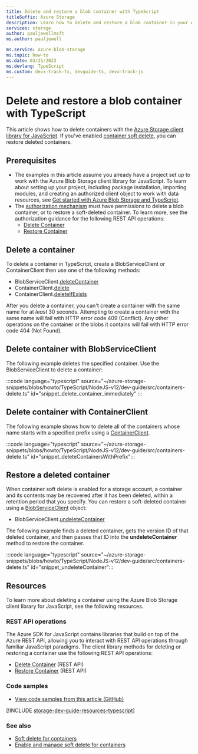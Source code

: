 ```yaml
---
title: Delete and restore a blob container with TypeScript
titleSuffix: Azure Storage 
description: Learn how to delete and restore a blob container in your Azure Storage account using the JavaScript client library using TypeScript.
services: storage
author: pauljewellmsft
ms.author: pauljewell

ms.service: azure-blob-storage
ms.topic: how-to
ms.date: 03/21/2023
ms.devlang: TypeScript
ms.custom: devx-track-ts, devguide-ts, devx-track-js
---
```


# Delete and restore a blob container with TypeScript

This article shows how to delete containers with the [Azure Storage client library for JavaScript](https://www.npmjs.com/package/@azure/storage-blob).  If you've enabled [container soft delete](soft-delete-container-overview.md), you can restore deleted containers.

## Prerequisites

- The examples in this article assume you already have a project set up to work with the Azure Blob Storage client library for JavaScript. To learn about setting up your project, including package installation, importing modules, and creating an authorized client object to work with data resources, see [Get started with Azure Blob Storage and TypeScript](storage-blob-typescript-get-started.md).
- The [authorization mechanism](../common/authorize-data-access.md) must have permissions to delete a blob container, or to restore a soft-deleted container. To learn more, see the authorization guidance for the following REST API operations:
    - [Delete Container](/rest/api/storageservices/delete-container#authorization)
    - [Restore Container](/rest/api/storageservices/restore-container#authorization)

## Delete a container

To delete a container in TypeScript, create a BlobServiceClient or ContainerClient then use one of the following methods:

- BlobServiceClient.[deleteContainer](/javascript/api/@azure/storage-blob/blobserviceclient#@azure-storage-blob-blobserviceclient-deletecontainer#@azure-storage-blob-blobserviceclient-deletecontainer)
- ContainerClient.[delete](/javascript/api/@azure/storage-blob/blobserviceclient#@azure-storage-blob-blobserviceclient-deletecontainer)
- ContainerClient.[deleteIfExists](/javascript/api/@azure/storage-blob/blobserviceclient#@azure-storage-blob-containerclient-deleteifexists)

After you delete a container, you can't create a container with the same name for at *least* 30 seconds. Attempting to create a container with the same name will fail with HTTP error code 409 (Conflict). Any other operations on the container or the blobs it contains will fail with HTTP error code 404 (Not Found).

## Delete container with BlobServiceClient

The following example deletes the specified container. Use the BlobServiceClient to delete a container:

:::code language="typescript" source="~/azure-storage-snippets/blobs/howto/TypeScript/NodeJS-v12/dev-guide/src/containers-delete.ts" id="snippet_delete_container_immediately" :::

## Delete container with ContainerClient

The following example shows how to delete all of the containers whose name starts with a specified prefix using a [ContainerClient](storage-blob-typescript-get-started.md#create-a-containerclient-object).

:::code language="typescript" source="~/azure-storage-snippets/blobs/howto/TypeScript/NodeJS-v12/dev-guide/src/containers-delete.ts" id="snippet_deleteContainersWithPrefix":::

## Restore a deleted container

When container soft delete is enabled for a storage account, a container and its contents may be recovered after it has been deleted, within a retention period that you specify. You can restore a soft-deleted container using a [BlobServiceClient](storage-blob-typescript-get-started.md#create-a-blobserviceclient-object) object:

- BlobServiceClient.[undeleteContainer](/javascript/api/@azure/storage-blob/blobserviceclient#@azure-storage-blob-blobserviceclient-deletecontainert#@azure-storage-blob-blobserviceclient-undeletecontainer)

The following example finds a deleted container, gets the version ID of that deleted container, and then passes that ID into the **undeleteContainer** method to restore the container.

:::code language="typescript" source="~/azure-storage-snippets/blobs/howto/TypeScript/NodeJS-v12/dev-guide/src/containers-delete.ts" id="snippet_undeleteContainer":::

## Resources

To learn more about deleting a container using the Azure Blob Storage client library for JavaScript, see the following resources.

### REST API operations

The Azure SDK for JavaScript contains libraries that build on top of the Azure REST API, allowing you to interact with REST API operations through familiar JavaScript paradigms. The client library methods for deleting or restoring a container use the following REST API operations:

- [Delete Container](/rest/api/storageservices/delete-container) (REST API)
- [Restore Container](/rest/api/storageservices/restore-container) (REST API)

### Code samples

- [View code samples from this article (GitHub)](https://github.com/Azure-Samples/AzureStorageSnippets/blob/master/blobs/howto/TypeScript/NodeJS-v12/dev-guide/src/containers-delete.ts)

[!INCLUDE [storage-dev-guide-resources-typescript](../../../includes/storage-dev-guides/storage-dev-guide-resources-typescript.md)]

### See also

- [Soft delete for containers](soft-delete-container-overview.md)
- [Enable and manage soft delete for containers](soft-delete-container-enable.md)
